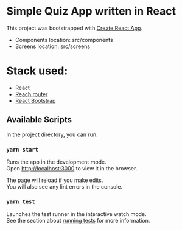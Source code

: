 # Simple Quiz App written in React
This project was bootstrapped with [Create React App](https://github.com/facebook/create-react-app).

- Components location: src/components
- Screens location: src/screens

# Stack used: 
- React
- [Reach router](https://reach.tech/router/)
- [React Bootstrap](https://react-bootstrap.github.io/)

## Available Scripts

In the project directory, you can run:

### `yarn start`

Runs the app in the development mode.\
Open [http://localhost:3000](http://localhost:3000) to view it in the browser.

The page will reload if you make edits.\
You will also see any lint errors in the console.

### `yarn test`

Launches the test runner in the interactive watch mode.\
See the section about [running tests](https://facebook.github.io/create-react-app/docs/running-tests) for more information.
